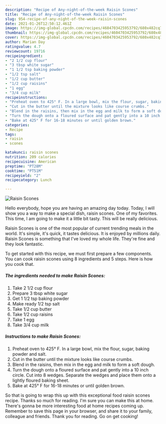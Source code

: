 ```yaml
---
description: "Recipe of Any-night-of-the-week Raisin Scones"
title: "Recipe of Any-night-of-the-week Raisin Scones"
slug: 954-recipe-of-any-night-of-the-week-raisin-scones
date: 2021-01-26T12:50:12.461Z
image: https://img-global.cpcdn.com/recipes/4604703425953792/680x482cq70/raisin-scones-recipe-main-photo.jpg
thumbnail: https://img-global.cpcdn.com/recipes/4604703425953792/680x482cq70/raisin-scones-recipe-main-photo.jpg
cover: https://img-global.cpcdn.com/recipes/4604703425953792/680x482cq70/raisin-scones-recipe-main-photo.jpg
author: Marian Day
ratingvalue: 4.7
reviewcount: 19716
recipeingredient:
- "2 1/2 cup flour"
- "3 tbsp white sugar"
- "1 1/2 tsp baking powder"
- "1/2 tsp salt"
- "1/2 cup butter"
- "1/2 cup raisins"
- "1 egg"
- "3/4 cup milk"
recipeinstructions:
- "Preheat oven to 425° F. In a large bowl, mix the flour, sugar, baking powder and salt."
- "Cut in the butter until the mixture looks like course crumbs."
- "Blend in the raisins, then mix in the egg and milk to form a soft dough."
- "Turn the dough onto a floured surface and pat gently into a 10 inch circle. Cut into 8 wedges. Separate the wedges and place them onto a lightly floured baking sheet."
- "Bake at 425° F for 16-18 minutes or until golden brown."
categories:
- Recipe
tags:
- raisin
- scones

katakunci: raisin scones 
nutrition: 209 calories
recipecuisine: American
preptime: "PT28M"
cooktime: "PT51M"
recipeyield: "2"
recipecategory: Lunch

---
```



![Raisin Scones](https://img-global.cpcdn.com/recipes/4604703425953792/680x482cq70/raisin-scones-recipe-main-photo.jpg)

Hello everybody, hope you are having an amazing day today. Today, I will show you a way to make a special dish, raisin scones. One of my favorites. This time, I am going to make it a little bit tasty. This will be really delicious.

Raisin Scones is one of the most popular of current trending meals in the world. It's simple, it's quick, it tastes delicious. It is enjoyed by millions daily. Raisin Scones is something that I've loved my whole life. They're fine and they look fantastic.




To get started with this recipe, we must first prepare a few components. You can cook raisin scones using 8 ingredients and 5 steps. Here is how you cook that.

<!--inarticleads1-->

##### The ingredients needed to make Raisin Scones:

1. Take 2 1/2 cup flour
1. Prepare 3 tbsp white sugar
1. Get 1 1/2 tsp baking powder
1. Make ready 1/2 tsp salt
1. Take 1/2 cup butter
1. Take 1/2 cup raisins
1. Take 1 egg
1. Take 3/4 cup milk




<!--inarticleads2-->

##### Instructions to make Raisin Scones:

1. Preheat oven to 425° F. In a large bowl, mix the flour, sugar, baking powder and salt.
1. Cut in the butter until the mixture looks like course crumbs.
1. Blend in the raisins, then mix in the egg and milk to form a soft dough.
1. Turn the dough onto a floured surface and pat gently into a 10 inch circle. Cut into 8 wedges. Separate the wedges and place them onto a lightly floured baking sheet.
1. Bake at 425° F for 16-18 minutes or until golden brown.




So that is going to wrap this up with this exceptional food raisin scones recipe. Thanks so much for reading. I'm sure you can make this at home. There's gonna be more interesting food at home recipes coming up. Remember to save this page in your browser, and share it to your family, colleague and friends. Thank you for reading. Go on get cooking!
